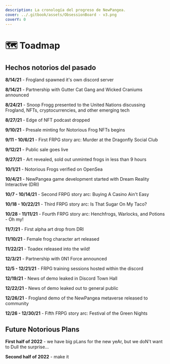 ```yaml
---
description: La cronología del progreso de NewPangea.
cover: ../.gitbook/assets/ObsessionBoard - v3.png
coverY: 0
---
```


# 🗺 Toadmap

## Hechos notorios del pasado

**8/14/21** - Frogland spawned it's own discord server

**8/14/21** - Partnership with Gutter Cat Gang and Wicked Craniums announced

**8/24/21** - Snoop Frogg presented to the United Nations discussing Frogland, NFTs, cryptocurrencies, and other emerging tech

**8/27/21** - Edge of NFT podcast dropped

**9/10/21** - Presale minting for Notorious Frog NFTs begins

**9/11 - 10/6/21** - First FRPG story arc: Murder at the Dragonfly Social Club

**9/12/21** - Public sale goes live

**9/27/21** - Art revealed, sold out unminted frogs in less than 9 hours

**10/1/21** - Notorious Frogs verified on OpenSea

**10/4/21** - NewPangea game development started with Dream Reality Interactive (DRI)

**10/7  - 10/14/21** - Second FRPG story arc: Buying A Casino Ain't Easy

**10/18 - 10/22/21** - Third FRPG story arc: Is That Sugar On My Taco?

**10/28 - 11/11/21** - Fourth FRPG story arc: Henchfrogs, Warlocks, and Potions - Oh my!

**11/7/21** - First alpha art drop from DRI

**11/10/21** - Female frog character art released

**11/22/21** - Toadex released into the wild!

**12/3/21** - Partnership with 0N1 Force announced&#x20;

**12/5 - 12/21/21** - FRPG training sessions hosted within the discord

**12/19/21** - News of demo leaked in Discord Town Hall

**12/22/21** - News of demo leaked out to general public

**12/26/21** - Frogland demo of the NewPangea metaverse released to community

**12/26 - 12/30/21** - Fifth FRPG story arc: Festival of the Green Nights



## Future Notorious Plans

**First half of 2022** - we have big pLans for the new yeAr, but we doN't want to Dull the surprise...

**Second half of 2022** - make it
